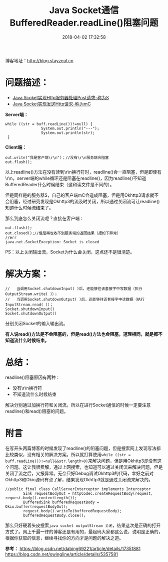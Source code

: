 ﻿---
title: Java Socket通信BufferedReader.readLine()阻塞问题
date: 2018-04-02 17:32:58
tags:
     - Java
     - BufferedReader
     - Socket 
---
博客地址：http://blog.stayzeal.cn

# 问题描述：
- [Java Scoket实现Http服务器处理Post请求-称为S](http://blog.stayzeal.cn/2018/03/29/Java-Scoket%E5%AE%9E%E7%8E%B0Http%E6%9C%8D%E5%8A%A1%E5%99%A8%E5%A4%84%E7%90%86Post%E8%AF%B7%E6%B1%82/)
- [Java Socket实现发送Http请求-称为mC](http://blog.stayzeal.cn/2018/04/01/Java-Socket%E5%AE%9E%E7%8E%B0%E5%8F%91%E9%80%81Http%E8%AF%B7%E6%B1%82/)
<!--more-->

**Server端：**
```  
while ((str = buff.readLine())!=null) {
                System.out.println("---");
                System.out.println(str);
 }
```
**Client端：**
```
out.write("我是客户端\r\n")；//没有\r\n服务端会阻塞
out.flush();
```
以上readline()方法在没有读到\r\n换行符时，readline()会一直阻塞，但是即使有\r\n，server端的while循环还是阻塞在readline()，因为readline()不知道BufferedReader什么时候结束（这和读文件是不同的）。

但是同样是的服务器S，自己的客户端mC会造成阻塞，但是用Okhttp3请求就不会阻塞，经过研究发现是Okhttp3的流及时关闭，所以通过关闭流可让readline()知道什么时候流结束了。

那么到底怎么关闭流呢？直接在客户端：
```
out.flush();
out.closed();//但是再也收不到服务端的返回结果（报如下异常）
//err
java.net.SocketException: Socket is closed
```
PS：以上关闭输出流，Socket为什么会关闭，这点还不是很清楚。

# 解决方案：
```
//   当调用Socket.shutdownInput( )后，还能够往该套接字中写数据（执行OutputStream.write( )）；
//   当调用Socket.shutdownOutput( )后，还能够往该套接字中读数据（执行InputStream.read( )）；
Socket.shutdownInput()
Socket.shutdownOutput()
```
分别关闭Socket的输入输出流。

**有人说read()方法是不会阻塞的，但是read()方法也会阻塞，道理相同，就是都不知道流什么时候结束。**
# 总结：

readline()阻塞原因有两种：
- 没有\r\n换行符
- 不知道流什么时候结束

解决分别通过加换行符和关闭流。所以在进行Socket通信的时候一定要注意readline()和read()阻塞的问题。
# 附言
在写开头两篇博客的时候发现了readline()的阻塞问题，但是搜索网上发现写法都比较类似，没有相关的解决方案。所以就打算使用`while ((str = buff.readLine())!=null&&str.length>0)`来解决问题，但是用Okhttp3却没有这个问题。这让我很费解，通过上网搜索，也知道可以通过关闭流来解决问题，但是关闭了流之后，又报异常。无奈只好Debug调试Okhttp3的代码，幸好之前对Okhttp3和Okio源码有点了解，结果发现Okhttp3就是通过关闭流来解决的。
```
//public final class CallServerInterceptor implements Interceptor
        Sink requestBodyOut = httpCodec.createRequestBody(request, request.body().contentLength());
        BufferedSink bufferedRequestBody = Okio.buffer(requestBodyOut);
        request.body().writeTo(bufferedRequestBody);
        bufferedRequestBody.close();
```
那么只好硬着头皮搜索`java socket outputStream 关闭`，结果这次是正确的打开方式了。网上千遍一律的博客还是有用的，最起码大家都这么说，说明是正确的，根据你获取的信息，继续寻找你的方向才是问题的解决之道。

**参考：**
https://blog.csdn.net/dabing69221/article/details/17351881
https://blog.csdn.net/swingline/article/details/5357581
